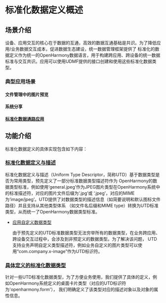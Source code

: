 # 标准化数据定义概述


## 场景介绍

设备、应用交互的核心在于数据的互通，高效的数据互通基础是共识。为了降低应用/业务数据交互成本，促进数据生态建设，统一数据管理框架提供了
标准化的数据定义作为统一的OpenHarmony数据语言，用于构建跨应用、跨设备的统一数据标准与交互共识。应用可以使用UDMF提供的接口创建和使用这些标准化数据类型。

### 典型应用场景
#### 文件管理中的图片预览

#### 系统分享

#### [标准化数据通路应用](unified-data-channels.md)

## 功能介绍

标准化数据定义的具体实现包含如下内容：

### [标准化数据定义与描述](uniform-type-descriptors.md)
标准化数据定义与描述（Uniform Type Descriptor，简称UTD）基于数据类型是否为常用类型，预先定义了一部分标准数据类型描述符作为
OpenHarmony的数据类型标准，例如使用‘general.jpeg’作为JPEG图片类型在OpenHarmony系统中的标准描述符，对应的图片文件后缀为‘.jpg’或
‘.jpeg’，对应的MIME为‘image/jpeg’。UTD提供了对数据类型的描述信息（如简要说明和默认图标文件路径）并且支持从其他类型体系
（如文件名后缀和MIME type）转换为UTD标准类型，从而统一了OpenHarmony数据类型标准。
- [应用自定义数据类型](application-defined-data-types.md)

  由于预先定义的UTD标准数据类型无法穷举所有的数据类型，在业务跨应用、跨设备交互过程中，会涉及到非预定义的数据类型。为了解决该问题，
  UTD支持业务声明自定义类型描述符，例如业务自定义的图片类型可以使用“com.company.x-image”作为UTD标识符。

### [具体定义的标准化数据类型](specific-defined-data-types.md)

  针对一些UTD标准化数据类型，为了方便业务使用，我们提供了具体的定义，例如OpenHarmony系统定义的桌面卡片类型（对应的UTD标识符为'openharmony.form'），
  我们明确定义了该类型对应的描述对象以及对象的属性信息。
